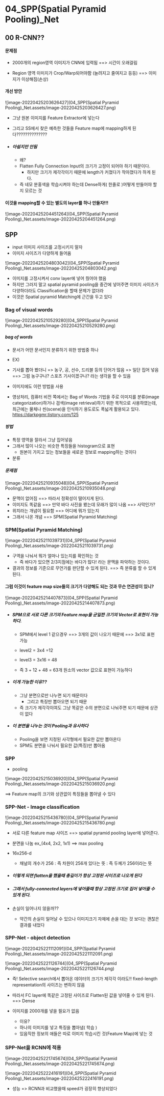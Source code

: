 # 04_SPP(Spatial Pyramid Pooling)_Net







## 00 R-CNN??

#### 문제점

- 2000개의 region영역 이미지가 CNN에 입력됨 ==> 시간이 오래걸림

- Region 영역 이미지가 Crop/Warp되어야함 (늘려지고 줄여지고 등등) ==> 이미지가 이상해짐(손상)



#### 개선 방안

![image-20220425203626427](04_SPP(Spatial Pyramid Pooling)_Net.assets/image-20220425203626427.png)

- 그냥 원본 이미지를 Feature Extractor에 넣는다

- 그리고 SS에서 찾은 예측한 것들을 Feature map에 mapping하게 된다??????????????

- ##### 아쉽지만 안됨

  - 왜?
  - Flatten Fully Connection Input의 크기가 고정이 되어야 하기 때문이다.
    - 하지만 크기가 제각각이기 때문에 length가 커졌다가 작아졌다가 하게 된다.
  - 즉 네모 분홍색을 학습시켜야 하는데 Dense하게( 한줄로 )어떻게 만들어야 할지 모르는 것



#### 이것을 mapping할 수 있는 별도의 layer를 하나 만들자!!!

![image-20220425204451264](04_SPP(Spatial Pyramid Pooling)_Net.assets/image-20220425204451264.png)



## SPP

- input 이미지 사이즈를 고정시키지 말자
- 이미지 사이즈가 다양하게 들어옴

![image-20220425204803042](04_SPP(Spatial Pyramid Pooling)_Net.assets/image-20220425204803042.png)

- 이미지를 고정시켜서 conv layer에 넣어 줬어야 했음
- 하지만 그러지 말고 spatial pyramid pooling을 중간에 넣어주면 이미지 사이즈가 다양하더라도 Classification을 할때 문제가 없더라
- 이것은 Spatial pyramid Matching에 근간을 두고 있다



### Bag of visual words

![image-20220425210529280](04_SPP(Spatial Pyramid Pooling)_Net.assets/image-20220425210529280.png)

##### bag of words

- 문서가 어떤 문서인지 분류하기 위한 방법중 하나

-  EX) 

  - 기사를 뽑아 봤더니 => 농구, 공, 선수, 드리블 등의 단어가 많음 => 일단 집어 넣음
    ==> 그럼 농구구나? 스포츠 기사이겠구나? 라는 생각을 할 수 있음

- 이미지에도 이런 방법을 사용

- 영상처리, 컴퓨터 비전 쪽에서는 Bag of Words 기법을 주로 이미지를 분류(image categorization)하거나 검색(image retrieval)하기 위한 목적으로 사용하였는데, 최근에는 물체나 씬(scene)을 인식하기 용도로도 폭넓게 활용되고 있다. https://darkpgmr.tistory.com/125

  

##### 방법

- 특정 영역을 잘라서 그냥 집어넣음
- 그래서 많이 나오는 비슷한 특징들을 histogram으로 표현
  - 원본이 가지고 있는 정보들을 새로운 정보로 mapping하는 것이다
- 분류



##### 문제점

![image-20220425210935048](04_SPP(Spatial Pyramid Pooling)_Net.assets/image-20220425210935048.png)

- 문맥이 없어짐 ==> 따라서 정확성이 떨어지게 된다.
- 이미지도 똑같음 ==> 만약 바다 사진을 봤는데 모래가 많이 나옴 ==> 사막인가?
- 위치라는 개념이 필요함 ==> 어디에 뭐가 있는지
- 그래서 나온 개념 ==> SPM(Spatial Pyramid Matching)



### SPM(Spatial Pyramid Matching)



![image-20220425211039731](04_SPP(Spatial Pyramid Pooling)_Net.assets/image-20220425211039731.png)

- 구역을 나눠서 뭐가 얼마나 있는지를 확인하는 것
  - 즉 바다가 있으면 2/3지점에는 바다가 많다! 라는 문맥을 파악하는 것이다.
- 결과의 정보를 기준으로 무언가를 판단할 수 있게 된다. ==> 즉 분류를 할 수 있게 된다.



#### 그럼 이것이 feature map size들의 크기가 다양해도 되는 것과 무슨 연관성이 있니?

![image-20220425214407873](04_SPP(Spatial Pyramid Pooling)_Net.assets/image-20220425214407873.png)



- ##### SPM으로 서로 다른 크기의 Feature map을 균일한 크기의 Vector로 표현이 가능하다.

  - SPM에서 level 1 같으경우 ==> 3개의 값이 나오기 때문에 ==> 3x1로 표현 가능

  - level2 = 3x4 =12

  - level3 = 3x16 = 48

  - 즉 3 + 12 + 48 = 63개 원소의 vector 값으로 표현이 가능하다

    

- ##### 이게 가능한 이유??

  - 그냥 분면으로만 나누면 되기 때문이다
    - 그리고 특징만 뽑아오면 되기 때문
  - 즉 크기가 제각각이여도 그냥 똑같은 수의 분면으로 나눠주면 되기 때문에 상관이 없다



- ##### 이 분면을 나누는 것이 Pooling과 유사하다

  - Pooling을 보면 지정된 사각형에서 필요한 값만 뽑아온다
  - SPM도 분면을 나눠서 필요한 값(특징)만 뽑아옴



### SPP

- pooling

![image-20220425215036920](04_SPP(Spatial Pyramid Pooling)_Net.assets/image-20220425215036920.png)

==> Feature map의 크기와 상관없이 특징들을 뽑아낼 수 있다



### SPP-Net - Image classification

![image-20220425215436780](04_SPP(Spatial Pyramid Pooling)_Net.assets/image-20220425215436780.png)

- 서로 다른 feature map 사이즈 ==> spatial pyramid pooling layer에 넣어준다.

- 분면을 나눔 ex_(4x4, 2x2, 1x1) ==> max pooling

- 16x256-d 

  - 채널의 개수가 256 : 즉 차원이 256개 있다는 뜻 : 즉 두께가 256이라는 뜻

- ##### 이렇게 되면 flatten을 했을때 총길이가 항상 고정된 사이즈로 나오게 된다

- ##### 그래서 fully-connected layers에 넣어줄때 항상 고정된 크기로 집어 넣어줄 수 있게 된다.

- 손실이 일어나지 않을까??

  - 약간의 손실이 일어날 수 있으나 이미지크기  자체에 손을 대는 것 보다는 괜찮은 결과를 내었다



### SPP-Net - object detection



![image-20220425221112091](04_SPP(Spatial Pyramid Pooling)_Net.assets/image-20220425221112091.png)

![image-20220425221126744](04_SPP(Spatial Pyramid Pooling)_Net.assets/image-20220425221126744.png)

- 즉! Selective search에서 뽑아온 데이터의 크기가 제각각 이라도!!
  fixed-length representation의 사이즈는 변하지 않음

- 따라서 FC layer에 똑같은 고정된 사이즈로 Flatten된 값을 넣어줄 수 있게 된다. ==> Dense
- 이미지를 2000개를 넣을 필요가 없음
  - 이유?
  - 하나의 이미지를 넣고 특징을 뽑아냄( 학습 )
  - 있음직한 정보의 애들은 따로 이미지 학습시킨 것(Feature Map)에 넣는 것





### SPP-Net을 RCNN에 적용

![image-20220425221745674](04_SPP(Spatial Pyramid Pooling)_Net.assets/image-20220425221745674.png)

![image-20220425222416191](04_SPP(Spatial Pyramid Pooling)_Net.assets/image-20220425222416191.png)

- 성능 => RCNN과 비교했을때 speed가 굉장히 향상되었다











